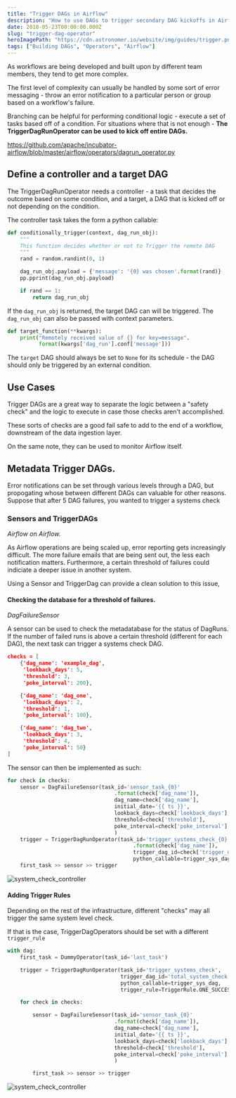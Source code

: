 ```yaml
---
title: "Trigger DAGs in Airflow"
description: "How to use DAGs to trigger secondary DAG kickoffs in Airflow."
date: 2018-05-23T00:00:00.000Z
slug: "trigger-dag-operator"
heroImagePath: "https://cdn.astronomer.io/website/img/guides/trigger.png"
tags: ["Building DAGs", "Operators", "Airflow"]
---
```


As workflows are being developed and built upon by different team members, they tend to get more complex.

The first level of complexity can usually be handled by some sort of error messaging - throw an error notification to a particular person or group based on a workflow's failure.

Branching can be helpful for performing conditional logic - execute a set of tasks based off of a condition. For situations where that is not enough - **The TriggerDagRunOperator can be used to kick off entire DAGs.**

https://github.com/apache/incubator-airflow/blob/master/airflow/operators/dagrun_operator.py

## Define a controller and a target  DAG

The TriggerDagRunOperator needs a controller - a task that decides the outcome based on some condition, and a target, a DAG that is kicked off or not depending on the condition.

The controller task takes the form a python callable:

```python
def conditionally_trigger(context, dag_run_obj):
    """
    This function decides whether or not to Trigger the remote DAG
    """
    rand = random.randint(0, 1)

    dag_run_obj.payload = {'message': '{0} was chosen'.format(rand)}
    pp.pprint(dag_run_obj.payload)

    if rand == 1:
        return dag_run_obj
```

If the `dag_run_obj` is returned, the target DAG can will be triggered. The `dag_run_obj` can also be passed with context parameters.

```python
def target_function(**kwargs):
    print("Remotely received value of {} for key=message".
          format(kwargs['dag_run'].conf['message']))
```

The `target` DAG should always be set to `None` for its schedule - the DAG should only be triggered by an external condition.

## Use Cases

Trigger DAGs are a great way to separate the logic between a "safety check" and the logic to execute in case those checks aren't accomplished.

These sorts of checks are a good fail safe to add to the end of a workflow, downstream of the data ingestion layer.

On the same note, they can be used to monitor Airflow itself.

## Metadata Trigger DAGs.

Error notifications can be set through various levels through a DAG, but propogating whose  between different DAGs can valuable for other reasons. Suppose that after 5  DAG failures, you wanted to trigger a systems check

### Sensors and TriggerDAGs

_Airflow on Airflow._

As Airflow operations are being scaled up, error reporting gets increasingly difficult. The more failure emails that are being sent out, the less each notification matters. Furthermore, a certain threshold of failures could indiciate a deeper issue in another system.

Using a Sensor and TriggerDag can provide a clean solution to this issue,

#### Checking the database for a threshold of failures.

_DagFailureSensor_

A sensor can be used to check the metadatabase for the status of DagRuns. If the number of failed runs is above a certain threshold (different for each DAG), the next task can trigger a systems check DAG.

```json
checks = [
    {'dag_name': 'example_dag',
     'lookback_days': 5,
     'threshold': 3,
     'poke_interval': 200},

    {'dag_name': 'dag_one',
     'lookback_days': 2,
     'threshold': 1,
     'poke_interval': 100},

    {'dag_name': 'dag_two',
     'lookback_days': 3,
     'threshold': 4,
     'poke_interval': 50}
]
```

The sensor can then be implemented as such:

```python
for check in checks:
    sensor = DagFailureSensor(task_id='sensor_task_{0}'
                                  .format(check['dag_name']),
                                  dag_name=check['dag_name'],
                                  initial_date='{{ ts }}',
                                  lookback_days=check['lookback_days'],
                                  threshold=check['threshold'],
                                  poke_interval=check['poke_interval']
                                  )
    trigger = TriggerDagRunOperator(task_id='trigger_systems_check_{0}'
                                        .format(check['dag_name']),
                                        trigger_dag_id=check['trigger_dag_target'],
                                        python_callable=trigger_sys_dag)
    first_task >> sensor >> trigger
```

![system_check_controller](https://cdn.astronomer.io/website/img/guides/system_check_controller.png)

#### Adding Trigger Rules

Depending on the rest of the infrastructure, different "checks" may all trigger the same system level check.

If that is the case, TriggerDagOperators should be set with a different `trigger_rule`

```python
with dag:
    first_task = DummyOperator(task_id='last_task')

    trigger = TriggerDagRunOperator(task_id='trigger_systems_check',
                                    trigger_dag_id='total_system_check',
                                    python_callable=trigger_sys_dag,
                                    trigger_rule=TriggerRule.ONE_SUCCESS)

    for check in checks:

        sensor = DagFailureSensor(task_id='sensor_task_{0}'
                                  .format(check['dag_name']),
                                  dag_name=check['dag_name'],
                                  initial_date='{{ ts }}',
                                  lookback_days=check['lookback_days'],
                                  threshold=check['threshold'],
                                  poke_interval=check['poke_interval']
                                  )

        first_task >> sensor >> trigger
```

![system_check_controller](https://cdn.astronomer.io/website/img/guides/trigger_rule_sensor_dag.png)
